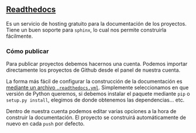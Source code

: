 ## [Readthedocs](http://readthedocs.io/)
Es un servicio de hosting gratuito para la documentación de los proyectos. Tiene un buen soporte para `sphinx`, lo cual nos permite construirla fácilmente.

### Cómo publicar
Para publicar proyectos debemos hacernos una cuenta. Podemos importar directamente los proyectos de Github desde el panel de nuestra cuenta.

La forma más fácil de configurar la construcción de la documentación es [mediante un archivo `.readthedocs.yml`](http://docs.readthedocs.io/en/latest/yaml-config.html). Simplemente seleccionamos en que versión de Python queremos, si debemos instalar el paquete mediante `pip` o `setup.py install`, elegimos de donde obtenemos las dependencias... etc.

Dentro de nuestra cuenta podemos editar varias opciones a la hora de construir la documentación. El proyecto se construirá automáticamente de nuevo en cada `push` por defecto.